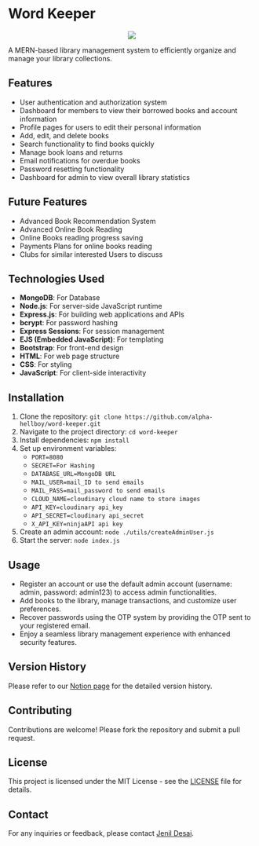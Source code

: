 # Word Keeper

<div style="text-align:center;">
	<img src="https://res.cloudinary.com/dg4bxglze/image/upload/v1715843875/logo.png" />
</div>

A MERN-based library management system to efficiently organize and manage your library collections.

## Features
- User authentication and authorization system
- Dashboard for members to view their borrowed books and account information
- Profile pages for users to edit their personal information
- Add, edit, and delete books
- Search functionality to find books quickly
- Manage book loans and returns
- Email notifications for overdue books
- Password resetting functionality
- Dashboard for admin to view overall library statistics

## Future Features
- Advanced Book Recommendation System
- Advanced Online Book Reading
- Online Books reading progress saving
- Payments Plans for online books reading
- Clubs for similar interested Users to discuss


## Technologies Used
- **MongoDB**: For Database
- **Node.js**: For server-side JavaScript runtime
- **Express.js**: For building web applications and APIs
- **bcrypt**: For password hashing
- **Express Sessions**: For session management
- **EJS (Embedded JavaScript)**: For templating
- **Bootstrap**: For front-end design
- **HTML**: For web page structure
- **CSS**: For styling
- **JavaScript**: For client-side interactivity

## Installation
1. Clone the repository: `git clone https://github.com/alpha-hellboy/word-keeper.git`
2. Navigate to the project directory: `cd word-keeper`
3. Install dependencies: `npm install`
4. Set up environment variables:
   - `PORT=8080`
   - `SECRET=For Hashing`
   - `DATABASE_URL=MongoDB URL`
   - `MAIL_USER=mail_ID to send emails`
   - `MAIL_PASS=mail_password to send emails`
   - `CLOUD_NAME=cloudinary cloud name to store images`
   - `API_KEY=cloudinary api_key`
   - `API_SECRET=cloudinary api_secret`
   - `X_API_KEY=ninjaAPI api key`
5. Create an admin account: `node ./utils/createAdminUser.js`
6. Start the server: `node index.js`

## Usage
- Register an account or use the default admin account (username: admin, password: admin123) to access admin functionalities.
- Add books to the library, manage transactions, and customize user preferences.
- Recover passwords using the OTP system by providing the OTP sent to your registered email.
- Enjoy a seamless library management experience with enhanced security features.

## Version History
Please refer to our [Notion page](link-to-your-notion-version-history) for the detailed version history.

## Contributing
Contributions are welcome! Please fork the repository and submit a pull request.

## License
This project is licensed under the MIT License - see the [LICENSE](LICENSE) file for details.

## Contact
For any inquiries or feedback, please contact [Jenil Desai](mailto:jenildev91@gmail.com).
